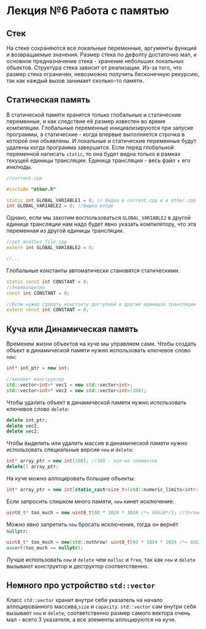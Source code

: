 # Лекция №6 Работа с памятью

## Стек

На стеке сохраняются все локальные переменные, аргументы функций и возвращаемые значения. Размер стека по дефолту
достаточно мал, и основное предназначение стека - хранение небольших локальных объектов. Структура стека зависит от
реализации. Из-за того, что размер стека ограничен, невозможно получить бесконечную рекурсию, так как каждый вызов
занимает сколько-то памяти.

## Статическая память

В статической памяти хранятся только глобальные и статические переменные, и как следствие её размер известен во время
компиляции. Глобальные переменные инициализируются при запуске программы, а статические - когда впервые выполняется 
строчка в которой они обьявлены. И локальные и статические переменные будут удалены когда программа завершится. Если
перед глобальной переменной написать `static`, то она будет видна только в рамках текущей единицы трансляции. Единица
трансляции - весь файл + его инклюды.

```c++
//current.cpp

#include "other.h"

static int GLOBAL_VARIABLE1 = 0; // Видна в current.cpp и в other.cpp
int GLOBAL_VARIABLE2 = 0; //Видна везде
```

Однако, если мы захотим воспользоваться `GLOBAL_VARIABLE2` в другой единице трансляции нам надо будет явно указать
компилятору, что эта переменная из другой единицы трансляции.

```c++
//yet_another_file.cpp
extern int GLOBAL_VARIABLE2 = 0;

//...
```

Глобальные константы автоматически становятся статическими.

```c++
static const int CONSTANT = 0;
//Эквивалентно
const int CONSTANT = 0;

//Если нужно сделать константу доступной в других единицах трансляции
extern const int CONSTANT = 0;
```

## Куча или Динамическая память

Временем жизни объектов на куче мы управляем сами. Чтобы создать объект в динамической памяти нужно использовать
ключевое слово `new`:

```c++
int* int_ptr = new int;

//вызовет конструктор
std::vector<int>* vec1 = new std::vector<int>;
std::vector<int>* vec2 = new std::vector<int>(100);
```

Чтобы удалить объект в динамической памяти нужно использовать ключевое слово `delete`:

```c++
delete int_ptr;
delete vec1;
delete vec2;
```

Чтобы выделить или удалить массив в динамической памяти нужно использовать специальные версии `new` и `delete`:

```c++
int* array_ptr = new int[100]; //100 - кол-во элементов
delete[] array_ptr;
```

На куче можно аллоцировать большие объекты:

```c++
int* array_ptr = new int[static_cast<size_t>(std::numeric_limits<int>::max()) * 3];
```

Если запросить слишком много памяти, `new` кинет исключение:

```c++
uint8_t* too_much = new uint8_t[60 * 1024 * 1024 /*= 60GiB*/]; //throws std::bad_alloc
```

Можно явно запретить `new` бросать исключения, тогда он вернёт `nullptr`:

```c++
uint8_t* too_much = new(std::nothrow) uint8_t[60 * 1024 * 1024 /*= 60GiB*/];
assert(too_much == nullptr);
```

Лучше использовать `new` и `delete` чем `malloc` и `free`, так как `new` и `delete` вызывают конструктор и деструктор
соответственно.

## Немного про устройство `std::vector`

Класс `std::vector` хранит внутри себя указатель на начало аллоцированного массива,`size` и `capacity`.
`std::vector` сам внутри себя вызывает `new` и `delete`, соответственно размер самого вектора очень
мал - всего 3 указателя, а все элементы аллоцируются на куче.
